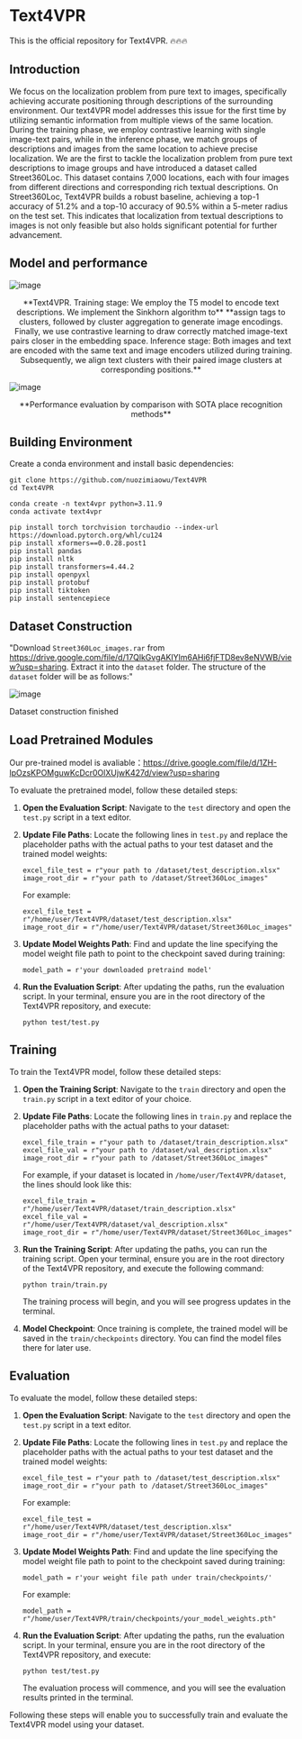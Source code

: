  # Text4VPR

This is the official repository for Text4VPR. 🔥🔥🔥



## Introduction

We focus on the localization problem from pure text to images, specifically achieving accurate positioning through descriptions of the surrounding environment. Our text4VPR model addresses this issue for the first time by utilizing semantic information from multiple views of the same location. During the training phase, we employ contrastive learning with single image-text pairs, while in the inference phase, we match groups of descriptions and images from the same location to achieve precise localization. We are the first to tackle the localization problem from pure text descriptions to image groups and have introduced a dataset called Street360Loc. This dataset contains 7,000 locations, each with four images from different directions and corresponding rich textual descriptions. On Street360Loc, Text4VPR builds a robust baseline, achieving a top-1 accuracy of 51.2% and a top-10 accuracy of 90.5% within a 5-meter radius on the test set. This indicates that localization from textual descriptions to images is not only feasible but also holds significant potential for further advancement.

## Model and performance
![image](https://github.com/user-attachments/assets/f844180a-4107-4e8c-9bbd-4fdbecb26a74)
<div align="center">
**Text4VPR. Training stage: We employ the T5 model to encode text descriptions. We implement the Sinkhorn algorithm to**
**assign tags to clusters, followed by cluster aggregation to generate image encodings. Finally, we use contrastive learning to draw correctly matched image-text pairs closer in the embedding space. Inference stage: Both images and text are encoded with the same text and image encoders utilized during training. Subsequently, we align text clusters with their paired image clusters at corresponding positions.**

</div>


![image](https://github.com/user-attachments/assets/9f0fe76e-cbad-4019-afef-18ffbb5ec0bc)

<div align="center">
 **Performance evaluation by comparison with SOTA place recognition methods**
</div>
                

## Building Environment

Create a conda environment and install basic dependencies:

```
git clone https://github.com/nuozimiaowu/Text4VPR
cd Text4VPR

conda create -n text4vpr python=3.11.9
conda activate text4vpr

pip install torch torchvision torchaudio --index-url https://download.pytorch.org/whl/cu124
pip install xformers==0.0.28.post1
pip install pandas
pip install nltk
pip install transformers=4.44.2
pip install openpyxl
pip install protobuf
pip install tiktoken
pip install sentencepiece
```

## Dataset Construction

"Download `Street360Loc_images.rar` from https://drive.google.com/file/d/17QlkGvgAKIYlm6AHi6fjFTD8ev8eNVWB/view?usp=sharing. Extract it into the `dataset` folder. The structure of the `dataset` folder will be as follows:"

![image](https://github.com/user-attachments/assets/a90a70c3-85c4-4a4d-845e-a769075dc756)

Dataset construction finished

## Load Pretrained Modules

Our pre-trained model is avaliable：https://drive.google.com/file/d/1ZH-lpOzsKPOMguwKcDcr0OlXUjwK427d/view?usp=sharing

To evaluate the pretrained model, follow these detailed steps:

1. **Open the Evaluation Script**: Navigate to the `test` directory and open the `test.py` script in a text editor.

2. **Update File Paths**: Locate the following lines in `test.py` and replace the placeholder paths with the actual paths to your test dataset and the trained model weights:

   ```
   excel_file_test = r"your path to /dataset/test_description.xlsx"
   image_root_dir = r"your path to /dataset/Street360Loc_images"
   ```

   For example:

   ```
   excel_file_test = r"/home/user/Text4VPR/dataset/test_description.xlsx"
   image_root_dir = r"/home/user/Text4VPR/dataset/Street360Loc_images"
   ```

3. **Update Model Weights Path**: Find and update the line specifying the model weight file path to point to the checkpoint saved during training:

   ```
   model_path = r'your downloaded pretraind model'
   ```

4. **Run the Evaluation Script**: After updating the paths, run the evaluation script. In your terminal, ensure you are in the root directory of the Text4VPR repository, and execute:
    ```
    python test/test.py
    ```
## Training

To train the Text4VPR model, follow these detailed steps:

1. **Open the Training Script**: Navigate to the `train` directory and open the `train.py` script in a text editor of your choice.

2. **Update File Paths**: Locate the following lines in `train.py` and replace the placeholder paths with the actual paths to your dataset:

   ```
   excel_file_train = r"your path to /dataset/train_description.xlsx"
   excel_file_val = r"your path to /dataset/val_description.xlsx"
   image_root_dir = r"your path to /dataset/Street360Loc_images"
   ```

   For example, if your dataset is located in `/home/user/Text4VPR/dataset`, the lines should look like this:

   ```
   excel_file_train = r"/home/user/Text4VPR/dataset/train_description.xlsx"
   excel_file_val = r"/home/user/Text4VPR/dataset/val_description.xlsx"
   image_root_dir = r"/home/user/Text4VPR/dataset/Street360Loc_images"
   ```

3. **Run the Training Script**: After updating the paths, you can run the training script. Open your terminal, ensure you are in the root directory of the Text4VPR repository, and execute the following command:

   ```
   python train/train.py
   ```

   The training process will begin, and you will see progress updates in the terminal.

4. **Model Checkpoint**: Once training is complete, the trained model will be saved in the `train/checkpoints` directory. You can find the model files there for later use.

## Evaluation

To evaluate the model, follow these detailed steps:

1. **Open the Evaluation Script**: Navigate to the `test` directory and open the `test.py` script in a text editor.

2. **Update File Paths**: Locate the following lines in `test.py` and replace the placeholder paths with the actual paths to your test dataset and the trained model weights:

   ```
   excel_file_test = r"your path to /dataset/test_description.xlsx"
   image_root_dir = r"your path to /dataset/Street360Loc_images"
   ```

   For example:

   ```
   excel_file_test = r"/home/user/Text4VPR/dataset/test_description.xlsx"
   image_root_dir = r"/home/user/Text4VPR/dataset/Street360Loc_images"
   ```

3. **Update Model Weights Path**: Find and update the line specifying the model weight file path to point to the checkpoint saved during training:

   ```
   model_path = r'your weight file path under train/checkpoints/'
   ```

   For example:

   ```
   model_path = r"/home/user/Text4VPR/train/checkpoints/your_model_weights.pth"
   ```

4. **Run the Evaluation Script**: After updating the paths, run the evaluation script. In your terminal, ensure you are in the root directory of the Text4VPR repository, and execute:

   ```
   python test/test.py
   ```

   The evaluation process will commence, and you will see the evaluation results printed in the terminal.

Following these steps will enable you to successfully train and evaluate the Text4VPR model using your dataset.
